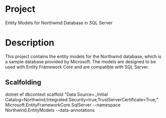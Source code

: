 ﻿# Project
Entity Models for Northwind Database in SQL Server

# Description
This project contains the entity models for the Northwind database, which is a sample database provided by Microsoft. The models are designed to be used with Entity Framework Core and are compatible with SQL Server.

## Scalfolding
dotnet ef dbcontext scaffold "Data Source=.;Initial Catalog=Northwind;Integrated Security=true;TrustServerCertificate=True;" Microsoft.EntityFrameworkCore.SqlServer --namespace Northwind.EntityModels --data-annotations

